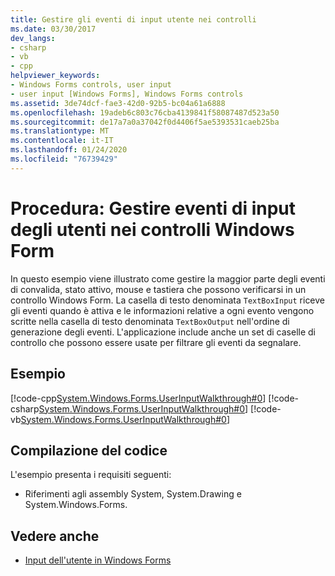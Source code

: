 ```yaml
---
title: Gestire gli eventi di input utente nei controlli
ms.date: 03/30/2017
dev_langs:
- csharp
- vb
- cpp
helpviewer_keywords:
- Windows Forms controls, user input
- user input [Windows Forms], Windows Forms controls
ms.assetid: 3de74dcf-fae3-42d0-92b5-bc04a61a6888
ms.openlocfilehash: 19adeb6c803c76cba4139841f58087487d523a50
ms.sourcegitcommit: de17a7a0a37042f0d4406f5ae5393531caeb25ba
ms.translationtype: MT
ms.contentlocale: it-IT
ms.lasthandoff: 01/24/2020
ms.locfileid: "76739429"
---
```

# <a name="how-to-handle-user-input-events-in-windows-forms-controls"></a>Procedura: Gestire eventi di input degli utenti nei controlli Windows Form
In questo esempio viene illustrato come gestire la maggior parte degli eventi di convalida, stato attivo, mouse e tastiera che possono verificarsi in un controllo Windows Form. La casella di testo denominata `TextBoxInput` riceve gli eventi quando è attiva e le informazioni relative a ogni evento vengono scritte nella casella di testo denominata `TextBoxOutput` nell'ordine di generazione degli eventi. L'applicazione include anche un set di caselle di controllo che possono essere usate per filtrare gli eventi da segnalare.  
  
## <a name="example"></a>Esempio  
 [!code-cpp[System.Windows.Forms.UserInputWalkthrough#0](~/samples/snippets/cpp/VS_Snippets_Winforms/System.Windows.Forms.UserInputWalkthrough/cpp/form1.cpp#0)]
 [!code-csharp[System.Windows.Forms.UserInputWalkthrough#0](~/samples/snippets/csharp/VS_Snippets_Winforms/System.Windows.Forms.UserInputWalkthrough/CS/form1.cs#0)]
 [!code-vb[System.Windows.Forms.UserInputWalkthrough#0](~/samples/snippets/visualbasic/VS_Snippets_Winforms/System.Windows.Forms.UserInputWalkthrough/VB/form1.vb#0)]  
  
## <a name="compiling-the-code"></a>Compilazione del codice  
 L'esempio presenta i requisiti seguenti:  
  
- Riferimenti agli assembly System, System.Drawing e System.Windows.Forms.  
  
## <a name="see-also"></a>Vedere anche

- [Input dell'utente in Windows Forms](user-input-in-windows-forms.md)
